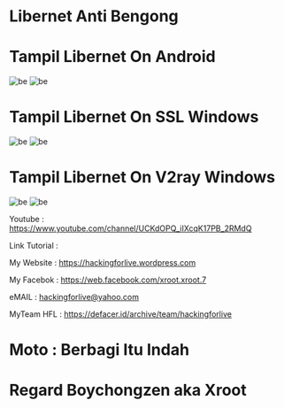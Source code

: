 # Libernet Anti Bengong

# Tampil Libernet On Android
![be](https://raw.githubusercontent.com/boychongzen18/Libernet/main/andro.jpg)
![be](https://raw.githubusercontent.com/boychongzen18/Libernet/main/ftp.jpg)


# Tampil Libernet On SSL Windows
![be](https://raw.githubusercontent.com/boychongzen18/Libernet/main/1.jpg)
![be](https://raw.githubusercontent.com/boychongzen18/Libernet/main/2.jpg)

# Tampil Libernet On V2ray Windows
![be](https://raw.githubusercontent.com/boychongzen18/Libernet/main/non.jpg)
![be](https://raw.githubusercontent.com/boychongzen18/Libernet/main/v2ray.jpg)


 Youtube      : https://www.youtube.com/channel/UCKdOPQ_iIXcqK17PB_2RMdQ

Link Tutorial :

My Website    : https://hackingforlive.wordpress.com

My Facebok    : https://web.facebook.com/xroot.xroot.7

eMAIL         : hackingforlive@yahoo.com      

MyTeam HFL    : https://defacer.id/archive/team/hackingforlive

# Moto : Berbagi Itu Indah

# Regard Boychongzen aka Xroot
